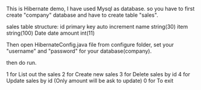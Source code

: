 This is Hibernate demo, I have used Mysql as database.
so you have to first create "company" database and have to create table "sales".

sales table structure:
id primary key auto increment
name string(30)
item string(100)
Date date
amount int(11)

Then open HibernateConfig.java file from configure folder,
set your "username" and "password" for your database(company).

then do run.

1 for List out the sales
2 for Create new sales
3 for Delete sales by id
4 for Update sales by id (Only amount will be ask to update)
0 for To exit

